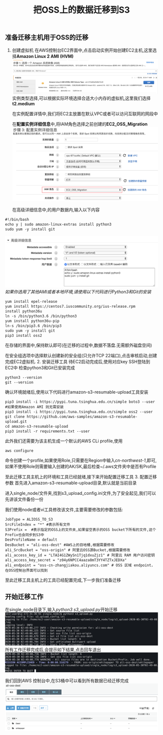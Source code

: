 ﻿---
title: "把OSS上的数据迁移到S3"
chapter: false
weight: 71
---
## 准备迁移主机用于OSS的迁移
1. 创建虚拟机
   在AWS控制台EC2界面中,点击启动实例开始创建EC2主机,这里选择**Amazon Linux 2 AMI (HVM)**
   ![](res/ec21.png)
   实例类型选择,可以根据实际环境选择合适大小内存的虚拟机,这里我们选择**t2.medium**
   
   在实例配置详情中,我们将EC2主放置在默认VPC或者可以访问互联网的网段中

   在**配置实例详细信息**中,将IAM角色选择之前创建的**EC2_OSS_Migration**
   ![](res/ec22.png)

   在高级详细信息中,的用户数据内,输入以下内容
```
#!/bin/bash
echo y | sudo amazon-linux-extras install python3
sudo yum -y install git
```
![](res/ec23.png)
*如果你选用了其他AMI或者本地环境,请使用以下代码进行Python3和Git的安装*

```
yum install epel-release 
yum install https://centos7.iuscommunity.org/ius-release.rpm
install python36u
ln -s /bin/python3.6 /bin/python3
yum install python36u-pip
ln-s /bin/pip3.6 /bin/pip3
sudo yum -y install git
pip3 install oss2
```

在存储的界面中,保持默认即可(在迁移的过程中,数据不落盘.无需额外磁盘空间)

在安全组选项中选择默认创建新的安全组(只允许TCP 22端口),点击审核启动,创建完成EC2虚拟机.
2. 安装迁移工具
   待EC2启动完成后,使用对应key SSH登陆到EC2中
检查python3和Git已安装完成
```
python3 --version
git --version

```
确认环境就绪后,使用以下代码进行amazon-s3-resumable-upload工具安装
```
pip3 install -i https://pypi.tuna.tsinghua.edu.cn/simple boto3 --user #如果使用Amazon AMI 则无需安装
pip3 install -i https://pypi.tuna.tsinghua.edu.cn/simple oss2 --user
git clone https://github.com/aws-samples/amazon-s3-resumable-upload.git
cd amazon-s3-resumable-upload
pip3 install -r requirements.txt --user
```
此外我们还需要为该主机生成一个默认的AWS CLi profile,使用
```
aws configure
```
命令创建一个profile,如果使用Role,只需要在Region中输入*cn-northwest-1*,即可,如果不使用Role则需要输入创建的AK/SK,最后检查~/.aws文件夹中是否有Profile

至此迁移工具主机上的环境和工具已经就绪,接下来开始配置迁移工具
3. 配置迁移参数
首先进入amazon-s3-resumable-upload目录,默认就是当前目录

进入single_node/文件夹,找到s3_upload_config.ini文件,为了安全起见,我们可以先讲该文件备份一份

我们使用node或者vi工具修改该文件,主要需要修改的参数包括:
```
JobType = ALIOSS_TO_S3
SrcFileIndex = "*" #表示所有文件
S3Prefix =  #表示指定的OSS上的文件夹,如果留空表示的OSS bucket下所有的文件,这个Prefix也会同步到S3中
DesProfileName = default
DesBucket = "ali-oss-dest" #AWS上的目地桶,根据需要修改
ali_SrcBucket = "oss-origin" # 阿里云OSS源Bucket,根据需要修改
ali_access_key_id = "LTAI4G1ZWySn1Tjq1dxuZjz1" # 阿里云 RAM 用户访问密钥
ali_access_key_secret = "z04y6NPCC4aaza8mT3YY4TZTxJEDXa"
ali_endpoint = "oss-cn-zhangjiakou.aliyuncs.com" # OSS 区域 endpoint，在OSS控制台界面可以找到
```
至此迁移工具主机上的工具已经配置完成,下一步我们准备迁移

## 开始迁移工作
在single_node目录下,输入*python3 s3_upload.py*开始迁移
![](res/upload1.png)
所有工作迁移完成后,会提示如下结果,点击回车退出
![](res/upload2.png)

我们回到AWS 控制台中,在S3桶中可以看到所有数据已经迁移完成
![](res/upload3.png)